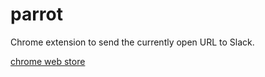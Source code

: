 # parrot

Chrome extension to send the currently open URL to Slack.

[chrome web store](https://chrome.google.com/webstore/detail/parrot/nhbcehkkhoojionacbgdidofgmdjhpbp?hl=ja)
